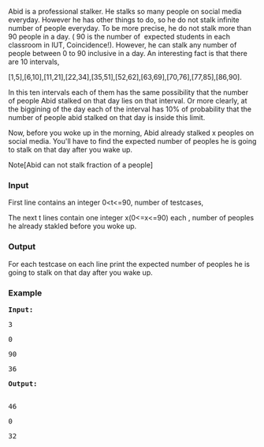 <p>Abid is a professional stalker. He stalks so many people on social media everyday. However he has other things to do, so he do not stalk infinite number of people everyday. To be more precise, he do not stalk more than 90 people in a day. ( 90 is the number of&nbsp; expected students in each classroom in IUT, Coincidence!). However, he can stalk any number of people between 0 to 90 inclusive in a day. An interesting fact is that there are 10 intervals,</p>
<p>[1,5],[6,10],[11,21],[22,34],[35,51],[52,62],[63,69],[70,76],[77,85],[86,90].</p>
<p>In this ten intervals each of them has the same possibility that the number of people Abid stalked on that day lies on that interval. Or more clearly, at the biggining of the day each of the interval has 10% of probability that the number of people abid stalked on that day is inside this limit.</p>
<p>Now, before you woke up in the morning, Abid already stalked x peoples on social media. You'll have to find the expected number of peoples he is going to stalk on that day after you wake up.</p>
<p>Note[Abid can not stalk fraction of a people]</p>
<h3>Input</h3>
<p>First line contains an integer 0&lt;t&lt;=90, number of testcases,</p>
<p>The next t lines contain one integer x(0&lt;=x&lt;=90) each , number of peoples he already stakled before you woke up.</p>
<h3>Output</h3>
<p>For each testcase on each line print the expected number of peoples he is going to stalk on that day after you wake up.</p>
<h3>Example</h3>
<pre><strong>Input:</strong></pre>
<pre>3</pre>
<pre>0</pre>
<pre>90</pre>
<pre>36</pre>
<pre><strong>Output:</strong>

</pre>
<pre>46</pre>
<pre>0</pre>
<pre>32</pre>